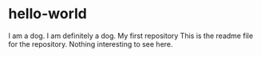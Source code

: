 # hello-world
I am a dog. I am definitely a dog.
My first repository
This is the readme file for the repository. Nothing interesting to see here. 
